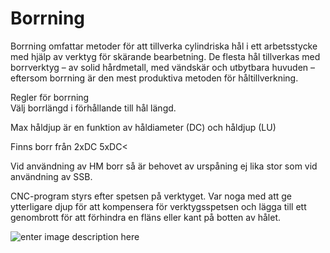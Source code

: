 # Borrning

Borrning omfattar metoder för att tillverka cylindriska hål i ett arbetsstycke med hjälp av verktyg för skärande bearbetning. De flesta hål tillverkas med borrverktyg – av solid hårdmetall, med vändskär och utbytbara huvuden – eftersom borrning är den mest produktiva metoden för håltillverkning.

Regler för borrning  
Välj borrlängd i förhållande till hål längd.

Max håldjup är en funktion av håldiameter (DC) och håldjup (LU)

Finns borr från 2xDC 5xDC<

Vid användning av HM borr så är behovet av urspåning ej lika stor som vid användning av SSB.

CNC-program styrs efter spetsen på verktyget. Var noga med att ge ytterligare djup för att kompensera för verktygsspetsen och lägga till ett genombrott för att förhindra en fläns eller kant på botten av hålet.

![enter image description here](https://lernia.itslearning.com/data/1821/C33240/Fr%C3%A4s/04-09-2014-686797447.png)
